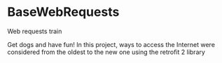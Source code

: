# BaseWebRequests
Web requests train

Get dogs and have fun!
In this project, ways to access the Internet were considered from the oldest to the new one using the retrofit 2 library
